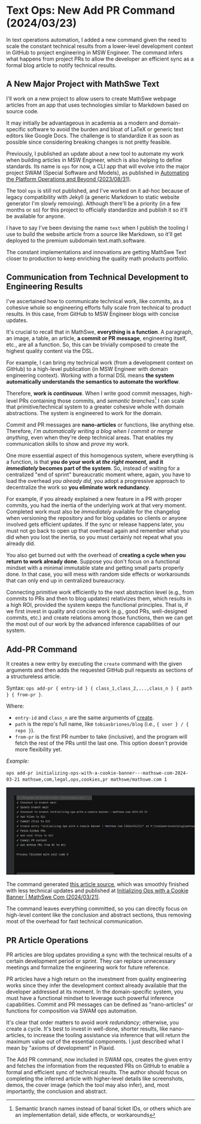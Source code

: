 <!-- Copyright (c) 2024 Tobias Briones. All rights reserved. -->
<!-- SPDX-License-Identifier: CC-BY-4.0 -->
<!-- This file is part of https://github.com/tobiasbriones/blog -->

# Text Ops: New Add PR Command (2024/03/23)

In text operations automation, I added a new command given the need to scale the
constant technical results from a lower-level development context in GitHub to
project engineering in MSW Engineer. The command infers what happens from
project PRs to allow the developer an efficient sync as a formal blog article to
notify technical results.

## A New Major Project with MathSwe Text

I'll work on a new project to allow users to create MathSwe webpage articles
from an app that uses technologies similar to Markdown based on source code.

It may initially be advantageous in academia as a modern and domain-specific
software to avoid the burden and bloat of LaTeX or generic text editors like
Google Docs. The challenge is to standardize it as soon as possible since
considering breaking changes is not pretty feasible.

Previously, I published an update about a new tool to automate my work when
building articles in MSW Engineer, which is also helping to define standards.
Its name is `ops` for now, a CLI app that will evolve into the major project
SWAM (Special Software and Models), as published in
[Automating the Platform Operations and Beyond (2023/08/31)](/automating-the-platform-operations-and-beyond-2023-08-31).

The tool `ops` is still not published, and I've worked on it ad-hoc because of
legacy compatibility with Jekyll (a generic Markdown to static website generator
I'm slowly removing). Although there'll be a priority (in a few months or so)
for this project to officially standardize and publish it so it'll be available
for anyone.

I have to say I've been devising the name `text` when I publish the tooling I
use to build the website article from a source like Markdown, so it'll get
deployed to the premium subdomain text.math.software.

The constant implementations and innovations are getting MathSwe Text closer to
production to keep enriching the quality math products portfolio.

## Communication from Technical Development to Engineering Results

I've ascertained how to communicate technical work, like commits, as a cohesive
whole so engineering efforts fully scale from technical to product results. In
this case, from GitHub to MSW Engineer blogs with concise updates.

It's crucial to recall that in MathSwe, **everything is a function**. A
paragraph, an image, a table, an article, **a commit or PR message**,
engineering itself, etc., are all a function. So, this can be trivially composed
to create the highest quality content via the DSL.

For example, I can bring my technical work (from a development context on
GitHub) to a high-level publication (in MSW Engineer with domain engineering
context). Working with a formal DSL means **the system automatically understands
the semantics to automate the workflow**.

Therefore, **work is *continuous***. When I write good commit messages,
high-level PRs containing those commits, and *semantic branches*[^1] I can scale
that primitive/technical system to a greater cohesive whole with domain
abstractions. The system is engineered to work for the domain.

[^1]: Semantic branch names instead of banal ticket IDs, or others which are an
    implementation detail, side effects, or workarounds

Commit and PR messages are **nano-articles** or functions, like anything else.
Therefore, *I'm automatically writing a blog when I commit or merge anything*,
even when they're deep technical areas. That enables my communication skills to
show and *prove* my work.

One more essential aspect of this homogenous system, where everything is a
function, is that **you do your work at *the right moment,* and it *immediately*
becomes part of the system**. So, instead of waiting for a centralized "end of
sprint" bureaucratic moment where, again, you have to load the overhead
*you already did*, you adopt a progressive approach to decentralize the work so
**you eliminate work redundancy**.

For example, if you already explained a new feature in a PR with proper commits,
you had the inertia of the underlying work at that very moment. Completed work
must also be *immediately* available for the changelog when versioning the
repository and for blog updates so clients or anyone involved gets efficient
updates. If the sync or release happens later, you must not go back to open up
that overhead again and remember what you did when you lost the inertia, so you
must certainly not repeat what you already did.

You also get burned out with the overhead of **creating a cycle when you return
to work already done**. Suppose you don't focus on a functional mindset with a
minimal immutable state and getting small parts properly done. In that case, you
will mess with random side effects or workarounds that can only end up in
centralized bureaucracy.

Connecting primitive work efficiently to the next abstraction level (e.g., from
commits to PRs and then to blog updates) relativizes them, which results in a
high ROI, provided the system keeps the functional principles. That is, if we
first invest in quality and concise work (e.g., good PRs, well-designed commits,
etc.) and create relations among those functions, then we can get the most out
of our work by the advanced inference capabilities of our system.

## Add-PR Command

It creates a new entry by executing the `create` command with the given
arguments and then adds the requested GitHub pull requests as sections of a
structureless article.

Syntax: `ops add-pr { entry-id } { class_1,class_2,...,class_n } { path } { from-pr }`.

Where:

- `entry-id` and `class_n` are the same arguments of
  [create](/automating-the-platform-operations-and-beyond-2023-08-31#create).
- `path` is the repo's full name, like `tobiasbriones/blog`
  (i.e., `{ user } / { repo }`).
- `from-pr` is the first PR number to take (inclusive), and the program will
  fetch the rest of the PRs until the last one. This option doesn't provide more
  flexibility yet.

*Example:*

`ops add-pr initializing-ops-with-a-cookie-banner---mathswe-com-2024-03-21 mathswe,com,legal,ops,cookies,pr mathswe/mathswe.com 1`

![](command-_-add-pr.png)

The command generated [this article source](demo/demo.md), which was
smoothly finished with less technical updates and published at
[Initializing Ops with a Cookie Banner | MathSwe Com (2024/03/21)](/initializing-ops-with-a-cookie-banner---mathswe-com-2024-03-21).

The command leaves everything committed, so you can directly focus on high-level
content like the conclusion and abstract sections, thus removing most of the
overhead for fast technical communication.

## PR Article Operations

PR articles are blog updates providing a sync with the technical results of a
certain development period or sprint. They can replace unnecessary meetings and
formalize the engineering work for future reference.

PR articles have a high return on the investment from quality engineering works
since they infer the development context already available that the developer
addressed at its moment. In the domain-specific system, you must have a
functional mindset to leverage such powerful inference capabilities. Commit and
PR messages can be defined as "nano-articles" or functions for composition via
SWAM ops automation.

It's clear that order matters to avoid *work redundancy*; otherwise, you create
a cycle. It's best to invest in well-done, shorter results, like nano-articles,
to increase the tooling assistance via inference that will return the maximum
value out of the essential components. I just described what I mean by "axioms
of development" in Piaxid.

The Add PR command, now included in SWAM ops, creates the given entry and
fetches the information from the requested PRs on GitHub to enable a formal and
efficient sync of technical results. The author should focus on completing the
inferred article with higher-level details like screenshots, demos, the cover
image (which the tool may also infer), and, most importantly, the conclusion and
abstract.
